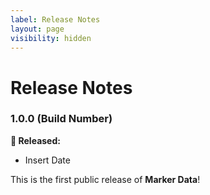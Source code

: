 ```yaml
---
label: Release Notes
layout: page
visibility: hidden
---
```

# Release Notes

### 1.0.0 (Build Number)
**🎉 Released:**
- Insert Date

This is the first public release of **Marker Data**!

<style>
.sidebar-right {
	display: none;
}
</style>